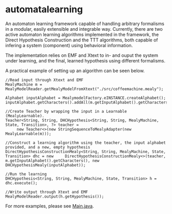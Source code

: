 # automatalearning
An automaton learning framework capable of handling arbitrary formalisms in a modular, easily extensible and integrable way. Currently, there are two active automaton learning algorithms implemented in the framework, the Direct Hypothesis Construction and the TTT algorithms, both capable of infering a system (component) using behavioral information.

The implementation relies on EMF and Xtext to in- and ouput the system under learning, and the final, learned hypothesis using different formalisms.

A practical example of setting up an algorithm can be seen below.

```
//Read input through Xtext and EMF
MealyMachine m = MealyModelReader.getMealyModelFromXtext("./src/coffeemachine.mealy");
		
Alphabet inputAlphabet = MealymodelFactory.eINSTANCE.createAlphabet();
inputAlphabet.getCharacters().addAll(m.getInputAlphabet().getCharacters());

//Create Teacher by wrapping the input in a Learnable (MealyLearnable).
Teacher<String, String, DHCHypothesis<String, String, MealyMachine, State, Transition>, ?> teacher = 
     new Teacher<>(new StringSequenceToMealyAdapter(new MealyLearnable(m)));
     
//Construct a learning algorithm using the teacher, the input alphabet provided, and a new, empty hypothesis
DirectHypothesisConstructionMealy<String, String, MealyMachine, State, Transition> dhc = new     DirectHypothesisConstructionMealy<>(teacher, m.getInputAlphabet().getCharacters(), new DHCHypothesisMealy(inputAlphabet));

//Run the learning
DHCHypothesis<String, String, MealyMachine, State, Transition> h = dhc.execute();

//Write output through Xtext and EMF
MealyModelReader.output(h.getHypothesis());

```

For more examples, please see [Main.java](src/hu/bme/mit/automatalearning/Main.java).
